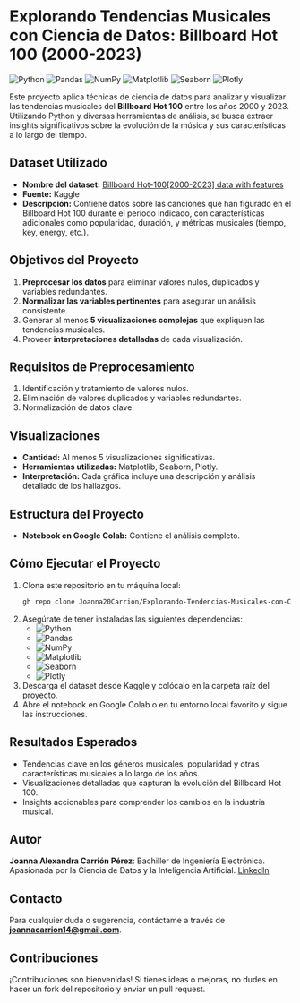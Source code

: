 # Explorando Tendencias Musicales con Ciencia de Datos: Billboard Hot 100 (2000-2023)

![Python](https://img.shields.io/badge/Python-3.x-blue)
![Pandas](https://img.shields.io/badge/Pandas-Data%20Analysis-orange)
![NumPy](https://img.shields.io/badge/NumPy-Numerical%20Computing-red)
![Matplotlib](https://img.shields.io/badge/Matplotlib-Visualization-blueviolet)
![Seaborn](https://img.shields.io/badge/Seaborn-Data%20Visualization-lightblue)
![Plotly](https://img.shields.io/badge/Plotly-Interactive%20Graphs-green)

Este proyecto aplica técnicas de ciencia de datos para analizar y visualizar las tendencias musicales del **Billboard Hot 100** entre los años 2000 y 2023. Utilizando Python y diversas herramientas de análisis, se busca extraer insights significativos sobre la evolución de la música y sus características a lo largo del tiempo.

## Dataset Utilizado
- **Nombre del dataset:** [Billboard Hot-100[2000-2023] data with features](https://www.kaggle.com/datasets/suparnabiswas/billboard-hot-1002000-2023-data-with-features)
- **Fuente:** Kaggle
- **Descripción:** Contiene datos sobre las canciones que han figurado en el Billboard Hot 100 durante el período indicado, con características adicionales como popularidad, duración, y métricas musicales (tiempo, key, energy, etc.).

## Objetivos del Proyecto
1. **Preprocesar los datos** para eliminar valores nulos, duplicados y variables redundantes.
2. **Normalizar las variables pertinentes** para asegurar un análisis consistente.
3. Generar al menos **5 visualizaciones complejas** que expliquen las tendencias musicales.
4. Proveer **interpretaciones detalladas** de cada visualización.

## Requisitos de Preprocesamiento
1. Identificación y tratamiento de valores nulos.
2. Eliminación de valores duplicados y variables redundantes.
3. Normalización de datos clave.

## Visualizaciones
- **Cantidad:** Al menos 5 visualizaciones significativas.
- **Herramientas utilizadas:** Matplotlib, Seaborn, Plotly.
- **Interpretación:** Cada gráfica incluye una descripción y análisis detallado de los hallazgos.

## Estructura del Proyecto
- **Notebook en Google Colab:** Contiene el análisis completo.

## Cómo Ejecutar el Proyecto
1. Clona este repositorio en tu máquina local:
   ```bash
   gh repo clone Joanna20Carrion/Explorando-Tendencias-Musicales-con-Ciencia-de-Datos-Billboard-Hot-100-2000-2023-
   ```
2. Asegúrate de tener instaladas las siguientes dependencias:
   - ![Python](https://img.shields.io/badge/Python-3.x-blue)
   - ![Pandas](https://img.shields.io/badge/Pandas-Data%20Analysis-orange)
   - ![NumPy](https://img.shields.io/badge/NumPy-Numerical%20Computing-blue)
   - ![Matplotlib](https://img.shields.io/badge/Matplotlib-Visualization-green)
   - ![Seaborn](https://img.shields.io/badge/Seaborn-Statistical%20Graphics-red)
   - ![Plotly](https://img.shields.io/badge/Plotly-Interactive%20Plots-purple)
3. Descarga el dataset desde Kaggle y colócalo en la carpeta raíz del proyecto.
4. Abre el notebook en Google Colab o en tu entorno local favorito y sigue las instrucciones.

## Resultados Esperados
- Tendencias clave en los géneros musicales, popularidad y otras características musicales a lo largo de los años.
- Visualizaciones detalladas que capturan la evolución del Billboard Hot 100.
- Insights accionables para comprender los cambios en la industria musical.

## Autor
**Joanna Alexandra Carrión Pérez**: Bachiller de Ingeniería Electrónica. Apasionada por la Ciencia de Datos y la Inteligencia Artificial. [LinkedIn](https://www.linkedin.com/in/joanna-carrion-perez/)

## Contacto
Para cualquier duda o sugerencia, contáctame a través de **joannacarrion14@gmail.com**.

## Contribuciones
¡Contribuciones son bienvenidas! Si tienes ideas o mejoras, no dudes en hacer un fork del repositorio y enviar un pull request.
